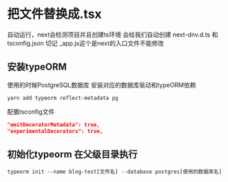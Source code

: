 # 把文件替换成.tsx
自动运行，next会检测项目并且创建ts环境 会给我们自动创建 next-dnv.d.ts 和tsconfig.json 
切记 _app.js这个是next的入口文件不能修改

## 安装typeORM 
使用的时候PostgreSQL数据库 安装对应的数据库驱动和typeORM依赖
~~~shell
yarn add typeorm reflect-metadata pg
~~~

配置tsconfig文件 
```json
"emitDecoratorMetadata": true,
"experimentalDecorators": true,
```

## 初始化typeorm 在父级目录执行
~~~
typeorm init --name blog-test[文件名] --database postgres[使用的数据库名]
~~~
